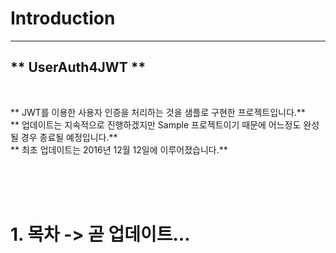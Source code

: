 # Introduction
***  

## ** UserAuth4JWT ** 
<br>
  
** JWT를 이용한 사용자 인증을 처리하는 것을 샘플로 구현한 프로젝트입니다.**  
** 업데이트는 지속적으로 진행하겠지만 Sample 프로젝트이기 때문에 어느정도 완성될 경우 종료될 예정입니다.**  
** 최초 업데이트는 2016년 12월 12일에 이루어졌습니다.**

<br><br><br>


# 1. 목차  -> 곧 업데이트… 
